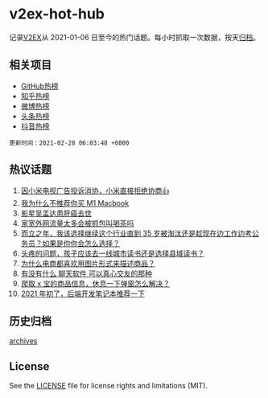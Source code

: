 # v2ex-hot-hub

 记录[V2EX](https://www.v2ex.com/)从 2021-01-06 日至今的热门话题。每小时抓取一次数据，按天[归档](archives)。
 
 ## 相关项目

- [GitHub热榜](https://github.com/lonnyzhang423/github-hot-hub)
- [知乎热榜](https://github.com/lonnyzhang423/zhihu-hot-hub)
- [微博热榜](https://github.com/lonnyzhang423/weibo-hot-hub)
- [头条热榜](https://github.com/lonnyzhang423/toutiao-hot-hub)
- [抖音热榜](https://github.com/lonnyzhang423/douyin-hot-hub)


 `更新时间：2021-02-28 06:03:48 +0800`

## 热议话题

1. [因小米电视广告投诉消协，小米直接拒绝协商👍](https://www.v2ex.com/t/756703)
1. [我为什么不推荐你买 M1 Macbook](https://www.v2ex.com/t/756744)
1. [影星吴孟达患肝癌去世](https://www.v2ex.com/t/756771)
1. [家宽外网流量太多会被抓包叫喝茶吗](https://www.v2ex.com/t/756788)
1. [而立之年，我该选择继续这个行业直到 35 岁被淘汰还是趁现在边工作边考公务员？如果是你你会怎么选择？](https://www.v2ex.com/t/756688)
1. [头疼的问题，孩子应该去一线城市读书还是选择县城读书？](https://www.v2ex.com/t/756752)
1. [为什么电商都喜欢用图片形式来描述商品？](https://www.v2ex.com/t/756683)
1. [有没有什么 聊天软件 可以真心交友的那种](https://www.v2ex.com/t/756754)
1. [爬取 x 宝的商品信息，休息一下弹窗怎么解决？](https://www.v2ex.com/t/756671)
1. [2021 年初了，后端开发笔记本推荐一下](https://www.v2ex.com/t/756823)

## 历史归档

[archives](archives)

## License

See the [LICENSE](LICENSE) file for license rights and limitations (MIT).
